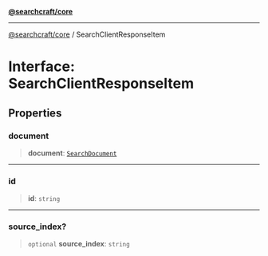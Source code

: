 [**@searchcraft/core**](/reference/sdk/core/README.md)

***

[@searchcraft/core](/reference/sdk/core/globals.md) / SearchClientResponseItem

# Interface: SearchClientResponseItem

## Properties

### document

> **document**: [`SearchDocument`](/reference/sdk/core/interfaces/SearchDocument.md)

***

### id

> **id**: `string`

***

### source\_index?

> `optional` **source\_index**: `string`
